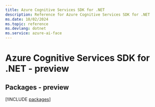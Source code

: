 ```yaml
---
title: Azure Cognitive Services SDK for .NET
description: Reference for Azure Cognitive Services SDK for .NET
ms.date: 10/02/2024
ms.topic: reference
ms.devlang: dotnet
ms.service: azure-ai-face
---
```

# Azure Cognitive Services SDK for .NET - preview
## Packages - preview
[!INCLUDE [packages](cognitive-services-index.md)]